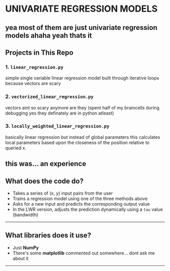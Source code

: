 # UNIVARIATE REGRESSION MODELS
yea most of them are just univariate regression models ahaha yeah thats it
---

## Projects in This Repo

### 1. `linear_regression.py`
simple single variable linear regression model built through iterative loops because vectors are scary

### 2. `vectorized_linear_regression.py`
vectors aint so scary anymore are they (spent half of my braincells during debugging yes they definately are in python atleast)

### 3. `locally_weighted_linear_regression.py`
basically linear regression but instead of global parameters this calculates local parameters based upon the closeness of the position relative to queried x.

this was... an experience
---

## What does the code do?

- Takes a series of (x, y) input pairs from the user  
- Trains a regression model using one of the three methods above  
- Asks for a new input and predicts the corresponding output value  
- In the LWR version, adjusts the prediction dynamically using a `tau` value (bandwidth)
---

## What libraries does it use?

- Just **NumPy**
- There's some **matplotlib** commented out somewhere... dont ask me about it
---
